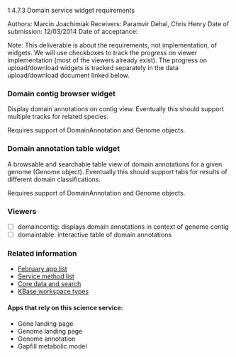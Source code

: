 1.4.7.3 Domain service widget requirements

Authors: Marcin Joachimiak
Receivers: Paramvir Dehal, Chris Henry
Date of submission: 12/03/2014
Date of acceptance:

Note: This deliverable is about the requirements, not implementation,
of widgets. We will use checkboxes to track the progress on viewer
implementation (most of the viewers already exist). The progress on
upload/download widgets is tracked separately in the data
upload/download document linked below.

### Domain contig browser widget

Display domain annotations on contig view. Eventually this should support multiple tracks for related species.

Requires support of DomainAnnotation and Genome objects.

### Domain annotation table widget

A browsable and searchable table view of domain annotations for a given genome (Genome object). Eventually this should support tabs for results of different domain classifications.

Requires support of DomainAnnotation and Genome objects.

### Viewers

- [ ] domaincontig: displays domain annotations in context of genome contig
- [ ] domaintable: interactive table of domain annotations

### Related information

- [February app list](https://docs.google.com/spreadsheets/d/1jIyMrAnG1GJP6i0qgFmah9cM51BpcpvC-SAmPaJArM4/edit#gid=0)
- [Service method list](https://docs.google.com/spreadsheets/d/1XeYR-ZFsldHVB7I8yPkP-aGPlzXqY7cU1gTArRXZs78/edit?usp=sharing)
- [Core data and search](https://docs.google.com/spreadsheets/d/1auAfLVc1ogs6SBOIAqCp6GG8gUr19b-gW2VqSBAA7jo/edit#gid=940808100)
- [KBase workspace types](http://narrative.kbase.us/functional-site/#/spec/storage/0)

#### Apps that rely on this science service:

- Gene landing page
- Genome landing page
- Genome annotation
- Gapfill metabolic model
